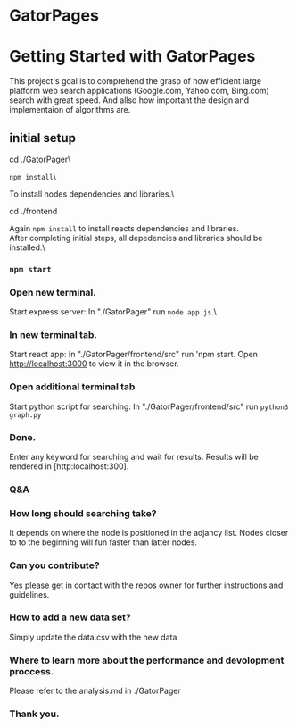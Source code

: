 # GatorPages

# Getting Started with GatorPages

This project's goal is to comprehend the grasp of how efficient large platform web search applications (Google.com, Yahoo.com, Bing.com) search with great speed. And allso how important the design and implementaion of algorithms are.

## initial setup
cd ./GatorPager\

`npm install`\

To install nodes dependencies and libraries.\

cd ./frontend

Again `npm install` to install reacts dependencies and libraries.\
After completing initial steps, all depedencies and libraries should be installed.\

### `npm start`
### Open new terminal.
Start express server: In "./GatorPager" run `node app.js`.\

### In new terminal tab.
Start react app: In "./GatorPager/frontend/src" run 'npm start.
Open [http://localhost:3000](http://localhost:3000) to view it in the browser.

### Open additional terminal tab
Start python script for searching:  In "./GatorPager/frontend/src" run `python3 graph.py` 


### Done.
Enter any keyword for searching and wait for results. Results will be rendered in [http:localhost:300].


### Q&A
### How long should searching take? 
It depends on where the node is positioned in the adjancy list. 
Nodes closer to  to the beginning will fun faster than latter nodes.

### Can you contribute?
Yes please get in contact with the repos owner for further instructions and guidelines.

### How to add a new data set?
Simply update the data.csv with the new data

### Where to learn more about the performance and devolopment proccess.
Please refer to the analysis.md in ./GatorPager

### Thank you.
